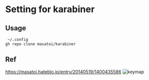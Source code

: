 # Setting for karabiner

## Usage

```
 ~/.config
gh repo clone masatoi/karabiner
```

## Ref
https://masatoi.hateblo.jp/entry/20140519/1400435586
![keymap](http://f.st-hatena.com/images/fotolife/m/masatoi/20140519/20140519030933_original.png)

